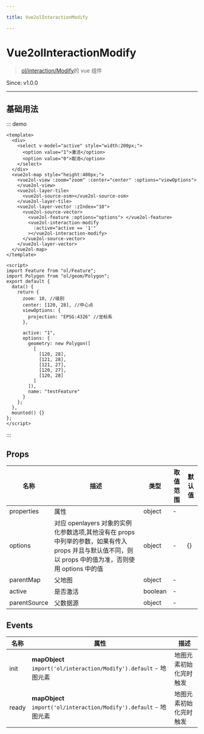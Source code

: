 ```yaml
---

title: Vue2olInteractionModify

---
```


# Vue2olInteractionModify

> [ol/interaction/Modify](https://openlayers.org/en/latest/apidoc/module-ol_interaction_Modify-Modify.html)的 vue 组件

Since: v1.0.0

---

## 基础用法

::: demo

```vue
<template>
  <div>
    <select v-model="active" style="width:200px;">
      <option value="1">激活</option>
      <option value="0">取消</option>
    </select>
  </div>
  <vue2ol-map style="height:400px;">
    <vue2ol-view :zoom="zoom" :center="center" :options="viewOptions">
    </vue2ol-view>
    <vue2ol-layer-tile>
      <vue2ol-source-osm></vue2ol-source-osm>
    </vue2ol-layer-tile>
    <vue2ol-layer-vector :zIndex="10">
      <vue2ol-source-vector>
        <vue2ol-feature :options="options"> </vue2ol-feature>
        <vue2ol-interaction-modify
          :active="active == '1'"
        ></vue2ol-interaction-modify>
      </vue2ol-source-vector>
    </vue2ol-layer-vector>
  </vue2ol-map>
</template>

<script>
import Feature from "ol/Feature";
import Polygon from "ol/geom/Polygon";
export default {
  data() {
    return {
      zoom: 10, //级别
      center: [120, 28], //中心点
      viewOptions: {
        projection: "EPSG:4326" //坐标系
      },

      active: "1",
      options: {
        geometry: new Polygon([
          [
            [120, 28],
            [121, 28],
            [121, 27],
            [120, 27],
            [120, 28]
          ]
        ]),
        name: "testFeature"
      }
    };
  },
  mounted() {}
};
</script>
```

:::

## Props

| 名称         | 描述                                                                                                                                                  | 类型    | 取值范围 | 默认值 |
| ------------ | ----------------------------------------------------------------------------------------------------------------------------------------------------- | ------- | -------- | ------ |
| properties   | 属性                                                                                                                                                  | object  | -        |        |
| options      | 对应 openlayers 对象的实例化参数选项,其他没有在 props 中列举的参数，如果有传入 props 并且与默认值不同，则以 props 中的值为准，否则使用 options 中的值 | object  | -        | {}     |
| parentMap    | 父地图                                                                                                                                                | object  | -        |        |
| active       | 是否激活                                                                                                                                              | boolean | -        |        |
| parentSource | 父数据源                                                                                                                                              | object  | -        |        |

## Events

| 名称  | 属性                                                               | 描述                   |
| ----- | ------------------------------------------------------------------ | ---------------------- |
| init  | **mapObject** `import('ol/interaction/Modify').default` - 地图元素 | 地图元素初始化完时触发 |
| ready | **mapObject** `import('ol/interaction/Modify').default` - 地图元素 | 地图元素初始化完时触发 |
